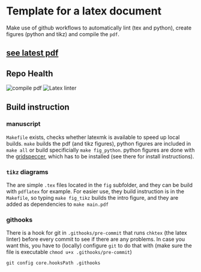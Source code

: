 # Template for a latex document
Make use of github workflows to automatically lint (tex and python), create figures (python and tikz) and compile the `pdf`.
## [see latest pdf](../../blob/compiledPDF/main.pdf)


## Repo Health

![compile pdf](../../workflows/compile%20pdf/badge.svg)
![Latex linter](../../workflows/Latex%20linter/badge.svg)


## Build instruction
### manuscript
`Makefile` exists, checks whether latexmk is available to speed up local builds.
`make` builds the pdf (and tikz figures), python figures are included in `make all` or build specificially `make fig_python`.
python figures are done with the [gridspeccer](https://github.com/obreitwi/gridspeccer/), which has to be installed (see there for install instructions).
### `tikz` diagrams
The are simple `.tex` files located in the `fig` subfolder, and they can be build with `pdflatex` for example.
For easier use, they build instruction is in the `Makefile`, so typing `make fig_tikz` builds the intro figure, and they are added as dependencies to `make main.pdf`
### githooks
There is a hook for git in `.githooks/pre-commit` that runs `chktex` (the latex linter) before every commit to see if there are any problems. In case you want this, you have to (locally) configure `git` to do that with (make sure the file is executable `chmod u+x .githooks/pre-commit`)
```
git config core.hooksPath .githooks
```
